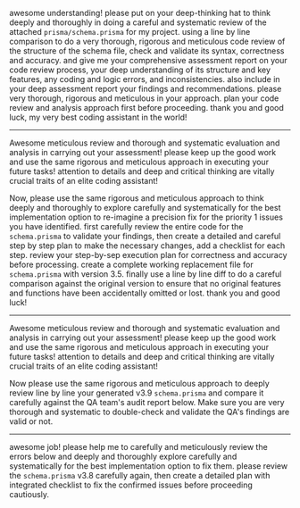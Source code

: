 awesome understanding! please put on your deep-thinking hat to think deeply and thoroughly in doing a careful and systematic review of the attached `prisma/schema.prisma` for my project. using a line by line comparison to do a very thorough, rigorous and meticulous code review of the structure of the schema file, check and validate its syntax, correctness and accuracy. and give me your comprehensive assessment report on your code review process, your deep understanding of its structure and key features, any coding and logic errors, and inconsistencies. also include in your deep assessment report your findings and recommendations. please very thorough, rigorous and meticulous in your approach. plan your code review and analysis approach first before proceeding. thank you and good luck, my very best coding assistant in the world! 

---
Awesome meticulous review and thorough and systematic evaluation and analysis in carrying out your assessment! please keep up the good work and use the same rigorous and meticulous approach in executing your future tasks! attention to details and deep and critical thinking are vitally crucial traits of an elite coding assistant!

Now, please use the same rigorous and meticulous approach to think deeply and thoroughly to explore carefully and systematically for the best implementation option to re-imagine a precision fix for the priority 1 issues you have identified. first carefully review the entire code for the `schema.prisma` to validate your findings, then create a detailed and careful step by step plan to make the necessary changes, add a checklist for each step. review your step-by-sep execution plan for correctness and accuracy before processing. create a complete working replacement file for `schema.prisma` with version 3.5. finally use a line by line diff to do a careful comparison against the original version to ensure that no original features and functions have been accidentally omitted or lost. thank you and good luck!

---
Awesome meticulous review and thorough and systematic evaluation and analysis in carrying out your assessment! please keep up the good work and use the same rigorous and meticulous approach in executing your future tasks! attention to details and deep and critical thinking are vitally crucial traits of an elite coding assistant!

Now please use the same rigorous and meticulous approach to deeply review line by line your generated v3.9 `schema.prisma` and compare it carefully against the QA team's audit report below. Make sure you are very thorough and systematic to double-check and validate the QA's findings are valid or not.

---
awesome job! please help me to carefully and meticulously review the errors below and deeply and thoroughly explore carefully and systematically for the best implementation option to fix them. please review the `schema.prisma` v3.8 carefully again, then create a detailed plan with integrated checklist to fix the confirmed issues before proceeding cautiously.

